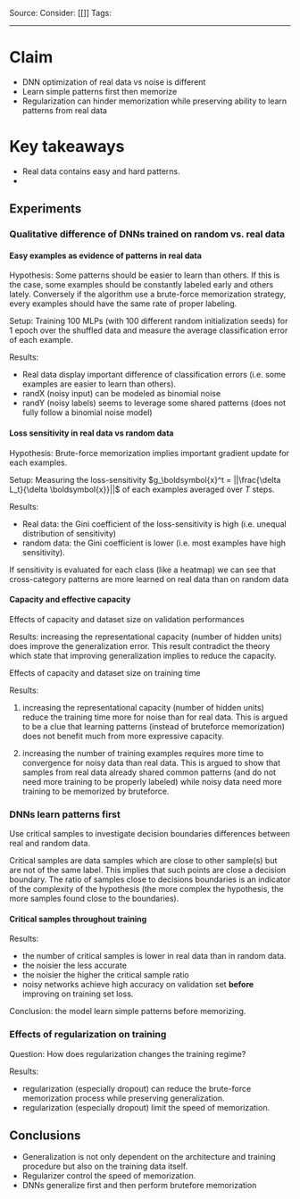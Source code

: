 Source: 
Consider: [[]]
Tags: 
______________

# Claim
- DNN optimization of real data vs noise is different
- Learn simple patterns first then memorize
- Regularization can hinder memorization while preserving ability to learn patterns from real data

# Key takeaways
- Real data contains easy and hard patterns.
- 

## Experiments
### Qualitative difference of DNNs trained on random vs. real data
#### Easy examples as evidence of patterns in real data
Hypothesis: 
Some patterns should be easier to learn than others. If this is the case, some examples should be constantly labeled early and others lately. Conversely if the algorithm use a brute-force memorization strategy, every examples should have the same rate of proper labeling. 

Setup:
Training 100 MLPs (with 100 different random initialization seeds) for 1 epoch over the shuffled data and measure the average classification error of each example.

Results: 
- Real data display important difference of classification errors (i.e. some examples are easier to learn than others).
- randX (noisy input) can be modeled as binomial noise
- randY (noisy labels) seems to leverage some shared patterns (does not fully follow a binomial noise model)

#### Loss sensitivity in real data vs random data
Hypothesis:
Brute-force memorization implies important gradient update for each examples. 

Setup:
Measuring the loss-sensitivity $g_\boldsymbol{x}^t = ||\frac{\delta L_t}{\delta \boldsymbol{x}}||$ of each examples averaged over $T$ steps. 

Results:
- Real data: the Gini coefficient of the loss-sensitivity is high (i.e. unequal distribution of sensitivity)
- random data: the Gini coefficient is lower (i.e. most examples have high sensitivity).

If sensitivity is evaluated for each class (like a heatmap) we can see that cross-category patterns are more learned on real data than on random data

#### Capacity and effective capacity
Effects of capacity and dataset size on validation performances

Results: increasing the representational capacity (number of hidden units) does improve the generalization error. This result contradict the theory which state that improving generalization implies to reduce the capacity.

Effects of capacity and dataset size  on training time

Results: 
1. increasing the representational capacity (number of hidden units) reduce the training time more for noise than for real data. This is argued to be a clue that learning patterns (instead of bruteforce memorization) does not benefit much from more expressive capacity.

2. increasing the number of training examples requires more time to convergence for noisy data than real data. This is argued to show that samples from real data already shared common patterns (and do not need more training to be properly labeled) while  noisy data need more training to be memorized by bruteforce.

### DNNs learn patterns first
Use critical samples to investigate decision boundaries differences between real and random data.

Critical samples are data samples which are close to other sample(s) but are not of the same label. This implies that such points are close a decision boundary. The ratio of samples close to decisions boundaries is an indicator of the complexity of the hypothesis (the more complex the hypothesis, the more samples found close to the boundaries).

#### Critical samples throughout training
Results: 
- the number of critical samples is lower in real data than in random data.
- the noisier the less accurate
- the noisier the higher the critical sample ratio
- noisy networks achieve high accuracy on validation set **before** improving on training set loss.

Conclusion: the model learn simple patterns before memorizing.

### Effects of regularization on training
Question: How does regularization changes the training regime?

Results: 
- regularization (especially dropout) can reduce the brute-force memorization process while preserving generalization.
- regularization (especially dropout) limit the speed of memorization.

## Conclusions
- Generalization is not only dependent on the architecture and training procedure but also on the training data itself.
- Regularizer control the speed of memorization.
- DNNs generalize first and then perform brutefore memorization
